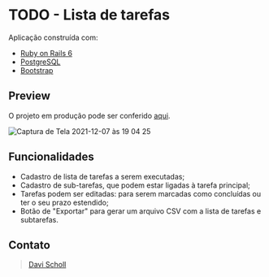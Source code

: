 # TODO - Lista de tarefas

Aplicação construída com:
- [Ruby on Rails 6](https://guides.rubyonrails.org/)
- [PostgreSQL](https://www.postgresql.org/)
- [Bootstrap](https://getbootstrap.com/)

## Preview
O projeto em produção pode ser conferido [aqui](http://davis-todo.herokuapp.com/tasks).

![Captura de Tela 2021-12-07 às 19 04 25](https://user-images.githubusercontent.com/66805908/145113551-d7655c9c-6489-4f28-a7e7-76a57fed65e7.png)

## Funcionalidades
- Cadastro de lista de tarefas a serem executadas;
- Cadastro de sub-tarefas, que podem estar ligadas à tarefa principal;
- Tarefas podem ser editadas: para serem marcadas como concluídas ou ter o seu prazo estendido;
- Botão de "Exportar" para gerar um arquivo CSV com a lista de tarefas e subtarefas.

## Contato
> [Davi Scholl](https://www.linkedin.com/in/davischoll/)
